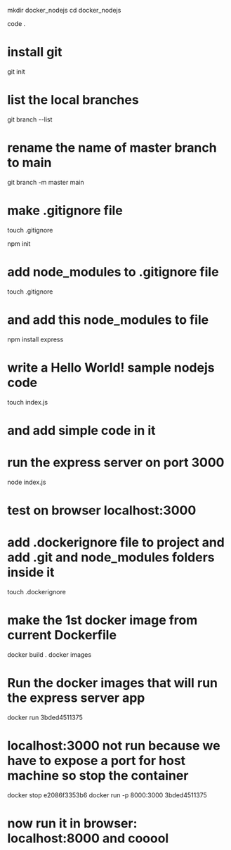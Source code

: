 <!--
A Simple NodeJS Application Inside a Docker Container
-->

mkdir docker_nodejs
cd docker_nodejs

code .

# install git
git init

# list the local branches
git branch --list

# rename the name of master branch to main
git branch -m master main

# make .gitignore file
touch .gitignore

npm init

# add node_modules to .gitignore file
touch .gitignore
# and add this node_modules to file

npm install express

# write a Hello World! sample nodejs code
touch index.js
# and add simple code in it

# run the express server on port 3000
node index.js

# test on browser localhost:3000

# add .dockerignore file to project and add .git and node_modules folders inside it
touch .dockerignore

# make the 1st docker image from current Dockerfile   
docker build .
docker images

# Run the docker images that will run the express server app
docker run 3bded4511375

# localhost:3000 not run because we have to expose a port for host machine so stop the container 
docker stop e2086f3353b6
docker run -p 8000:3000 3bded4511375
# now run it in browser: localhost:8000 and cooool

